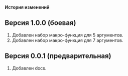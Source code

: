 
**История изменений**  

**Версия 1.0.0 (боевая)**  
-------------------------
1) Добавлен набор макро-функция для 5 аргументов.  
2) Добавлен набор макро-функция для 7 аргументов.  

**Версия 0.0.1 (предварительная)**  
----------------------------------
1) Добавлен docs.  

